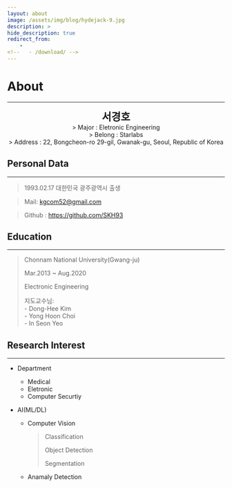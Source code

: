 ```yaml
---
layout: about
image: /assets/img/blog/hydejack-9.jpg
description: >
hide_description: true
redirect_from:
    -
<!--   - /download/ -->
---
```


# About

<!--author-->
* * *
<center>
<span style="font-size:170%; font-weight:bold">서경호<br></span>
</center>

<center> >&nbsp;Major : Eletronic Engineering <br> 
    >&nbsp;Belong : Starlabs <br> 
    >&nbsp;Address : 22, Bongcheon-ro 29-gil, Gwanak-gu, Seoul, Republic of Korea <br>
</center>

## Personal Data
---
> 1993.02.17 대한민국 광주광역시 출생

> Mail: kgcom52@gmail.com

> Github : <a href="https://github.com/SKH93">https://github.com/SKH93</a>


## Education
---
> Chonnam National University(Gwang-ju)
> 
> Mar.2013 ~ Aug.2020 
>
> Electronic Engineering
> 
> 지도교수님:<br>
    - Dong-Hee Kim<br>
    - Yong Hoon Choi<br>
    - In Seon Yeo<br>

## Research Interest
---
* Department
    + Medical
    + Eletronic
    + Computer Securtiy

* AI(ML/DL)
    + Computer Vision
        > Classification
        > 
        > Object Detection
        > 
        > Segmentation
    + Anamaly Detection

